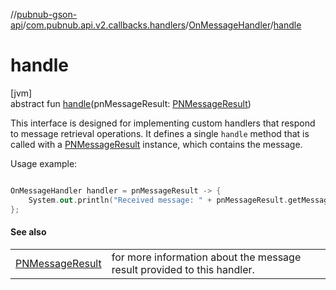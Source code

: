 //[pubnub-gson-api](../../../index.md)/[com.pubnub.api.v2.callbacks.handlers](../index.md)/[OnMessageHandler](index.md)/[handle](handle.md)

# handle

[jvm]\
abstract fun [handle](handle.md)(pnMessageResult: [PNMessageResult](../../../../../pubnub-core/pubnub-core-api/pubnub-core-api/com.pubnub.api.models.consumer.pubsub/-p-n-message-result/index.md))

 This interface is designed for implementing custom handlers that respond to message retrieval operations. It defines a single `handle` method that is called with a [PNMessageResult](../../../../../pubnub-core/pubnub-core-api/pubnub-core-api/com.pubnub.api.models.consumer.pubsub/-p-n-message-result/index.md) instance, which contains the message. 

 Usage example: 

```kotlin

OnMessageHandler handler = pnMessageResult -> {
    System.out.println("Received message: " + pnMessageResult.getMessage());
};

```

#### See also

| | |
|---|---|
| [PNMessageResult](../../../../../pubnub-core/pubnub-core-api/pubnub-core-api/com.pubnub.api.models.consumer.pubsub/-p-n-message-result/index.md) | for more information about the message result provided to this handler. |
